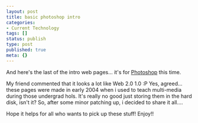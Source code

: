 ```yaml
---
layout: post
title: basic photoshop intro
categories:
- Current Technology
tags: []
status: publish
type: post
published: true
meta: {}
---
```

And here's the last of the intro web pages... it's for [Photoshop](/files/photoshop/) this time.

My friend commented that it looks a lot like Web 2.0 1.0 :P Yes, agreed... these pages were made in early 2004 when i used to teach multi-media during those undergrad hols. It's really no good just storing them in the hard disk, isn't it? So, after some minor patching up, i decided to share it all....

Hope it helps for all who wants to pick up these stuff! Enjoy!!
